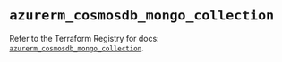 # `azurerm_cosmosdb_mongo_collection`

Refer to the Terraform Registry for docs: [`azurerm_cosmosdb_mongo_collection`](https://registry.terraform.io/providers/hashicorp/azurerm/4.13.0/docs/resources/cosmosdb_mongo_collection).
